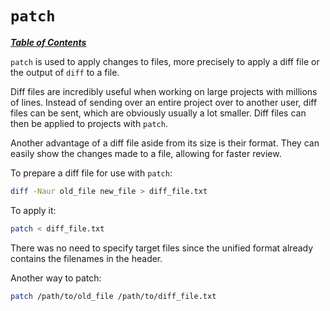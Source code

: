 # `patch`

[***Table of Contents***](/README.md)

`patch` is used to apply changes to files, more precisely to apply a diff file
or the output of `diff` to a file.

Diff files are incredibly useful when working on large projects with millions
of lines. Instead of sending over an entire project over to another user, diff
files can be sent, which are obviously usually a lot smaller. Diff files can
then be applied to projects with `patch`.

Another advantage of a diff file aside from its size is their format. They can
easily show the changes made to a file, allowing for faster review.

To prepare a diff file for use with `patch`:

```bash
diff -Naur old_file new_file > diff_file.txt
```

To apply it:

```bash
patch < diff_file.txt
```

There was no need to specify target files since the unified format already
contains the filenames in the header.

Another way to patch:

```bash
patch /path/to/old_file /path/to/diff_file.txt
```

